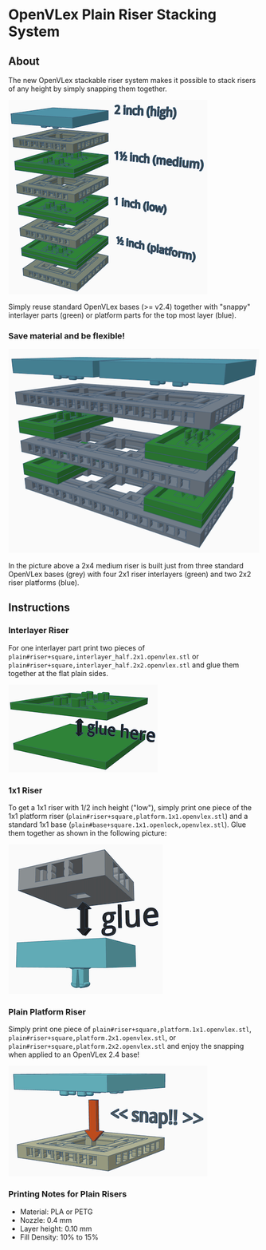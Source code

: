 # OpenVLex Plain Riser Stacking System


## About

The new OpenVLex stackable riser system makes it possible to stack risers of any height by simply snapping them together.

  ![Plain Riser System](../img/plain-riser-system.png)

Simply reuse standard OpenVLex bases (>= v2.4) together with "snappy" interlayer parts (green) or platform parts for the top most layer (blue).

### Save material and be flexible!

  ![Plain Riser - Saving Parts and Material](../img/plain-riser-saving-parts.png)

In the picture above a 2x4 medium riser is built just from three standard OpenVLex bases (grey) with four 2x1 riser interlayers (green) and two 2x2 riser platforms (blue).

## Instructions

### Interlayer Riser

For one interlayer part print two pieces of `plain#riser+square,interlayer_half.2x1.openvlex.stl` or `plain#riser+square,interlayer_half.2x2.openvlex.stl` and glue them together at the flat plain sides.

  ![Plain Riser - gluing](../img/plain-riser-gluing.png)

### 1x1 Riser

To get a 1x1 riser with 1/2 inch height ("low"), simply print one piece of the 1x1 platform riser (`plain#riser+square,platform.1x1.openvlex.stl`) and a standard 1x1 base (`plain#base+square.1x1.openlock,openvlex.stl`). Glue them together as shown in the following picture:

  ![1x1 Riser - gluing](../img/plain-riser-1x1.png)

### Plain Platform Riser

Simply print one piece of `plain#riser+square,platform.1x1.openvlex.stl`, `plain#riser+square,platform.2x1.openvlex.stl`, or `plain#riser+square,platform.2x2.openvlex.stl` and enjoy the snapping when applied to an OpenVLex 2.4 base!

  ![Plain Riser - gluing](../img/plain-riser-snap.png)

### Printing Notes for Plain Risers

- Material: PLA or PETG
- Nozzle: 0.4 mm
- Layer height: 0.10 mm
- Fill Density: 10% to 15%
